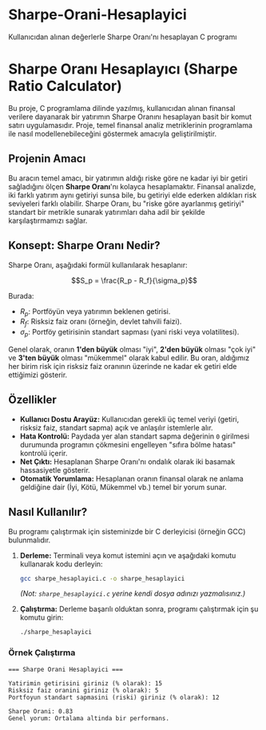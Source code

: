 # Sharpe-Orani-Hesaplayici
Kullanıcıdan alınan değerlerle Sharpe Oranı'nı hesaplayan C programı
# Sharpe Oranı Hesaplayıcı (Sharpe Ratio Calculator)

Bu proje, C programlama dilinde yazılmış, kullanıcıdan alınan finansal verilere dayanarak bir yatırımın Sharpe Oranını hesaplayan basit bir komut satırı uygulamasıdır. Proje, temel finansal analiz metriklerinin programlama ile nasıl modellenebileceğini göstermek amacıyla geliştirilmiştir.

## Projenin Amacı

Bu aracın temel amacı, bir yatırımın aldığı riske göre ne kadar iyi bir getiri sağladığını ölçen **Sharpe Oranı**'nı kolayca hesaplamaktır. Finansal analizde, iki farklı yatırım aynı getiriyi sunsa bile, bu getiriyi elde ederken aldıkları risk seviyeleri farklı olabilir. Sharpe Oranı, bu "riske göre ayarlanmış getiriyi" standart bir metrikle sunarak yatırımları daha adil bir şekilde karşılaştırmamızı sağlar.

## Konsept: Sharpe Oranı Nedir?

Sharpe Oranı, aşağıdaki formül kullanılarak hesaplanır:

$$S_p = \frac{R_p - R_f}{\sigma_p}$$

Burada:
-   $R_p$: Portföyün veya yatırımın beklenen getirisi.
-   $R_f$: Risksiz faiz oranı (örneğin, devlet tahvili faizi).
-   $\sigma_p$: Portföy getirisinin standart sapması (yani riski veya volatilitesi).

Genel olarak, oranın **1'den büyük** olması "iyi", **2'den büyük** olması "çok iyi" ve **3'ten büyük** olması "mükemmel" olarak kabul edilir. Bu oran, aldığımız her birim risk için risksiz faiz oranının üzerinde ne kadar ek getiri elde ettiğimizi gösterir.

## Özellikler

* **Kullanıcı Dostu Arayüz:** Kullanıcıdan gerekli üç temel veriyi (getiri, risksiz faiz, standart sapma) açık ve anlaşılır istemlerle alır.
* **Hata Kontrolü:** Paydada yer alan standart sapma değerinin `0` girilmesi durumunda programın çökmesini engelleyen "sıfıra bölme hatası" kontrolü içerir.
* **Net Çıktı:** Hesaplanan Sharpe Oranı'nı ondalık olarak iki basamak hassasiyetle gösterir.
* **Otomatik Yorumlama:** Hesaplanan oranın finansal olarak ne anlama geldiğine dair (İyi, Kötü, Mükemmel vb.) temel bir yorum sunar.

## Nasıl Kullanılır?

Bu programı çalıştırmak için sisteminizde bir C derleyicisi (örneğin GCC) bulunmalıdır.

1.  **Derleme:**
    Terminali veya komut istemini açın ve aşağıdaki komutu kullanarak kodu derleyin:
    ```bash
    gcc sharpe_hesaplayici.c -o sharpe_hesaplayici
    ```
    *(Not: `sharpe_hesaplayici.c` yerine kendi dosya adınızı yazmalısınız.)*

2.  **Çalıştırma:**
    Derleme başarılı olduktan sonra, programı çalıştırmak için şu komutu girin:
    ```bash
    ./sharpe_hesaplayici
    ```

### Örnek Çalıştırma

```
=== Sharpe Orani Hesaplayici ===

Yatirimin getirisini giriniz (% olarak): 15
Risksiz faiz oranini giriniz (% olarak): 5
Portfoyun standart sapmasini (riski) giriniz (% olarak): 12

Sharpe Orani: 0.83
Genel yorum: Ortalama altinda bir performans.
